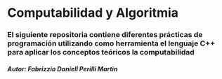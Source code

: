 # Computabilidad y Algoritmia
### El siguiente repositoria contiene diferentes prácticas de programación utilizando como herramienta el lenguaje C++ para aplicar los conceptos teóricos la computabilidad

##### Autor: Fabrizzio Daniell Perilli Martin
